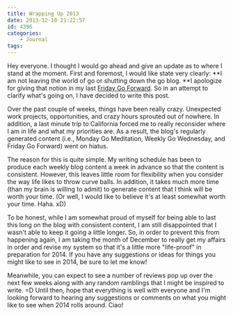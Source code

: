 ```yaml
---
title: Wrapping Up 2013
date: 2013-12-10 21:22:57
id: 4396
categories:
	- Journal
tags:
---
```


Hey everyone. I thought I would go ahead and give an update as to where I stand at the moment. First and foremost, I would like state very clearly: **I am not leaving the world of go or shutting down the go blog. **I apologize for giving that notion in my last [Friday Go Forward](http://www.bengozen.com/friday-go-forward-week-44/ "Friday Go Forward: Week 44"). So in an attempt to clarify what's going on, I have decided to write this post.

Over the past couple of weeks, things have been really crazy. Unexpected work projects, opportunities, and crazy hours sprouted out of nowhere. In addition, a last minute trip to California forced me to really reconsider where I am in life and what my priorities are. As a result, the blog's regularly generated content (i.e., Monday Go Meditation, Weekly Go Wednesday, and Friday Go Forward) went on hiatus.

The reason for this is quite simple. My writing schedule has been to produce each weekly blog content a week in advance so that the content is consistent. However, this leaves little room for flexibility when you consider the way life likes to throw curve balls. In addition, it takes much more time (than my brain is willing to admit) to generate content that I think will be worth your time. (Or well, I would like to believe it's at least somewhat worth your time. Haha. xD)

To be honest, while I am somewhat proud of myself for being able to last this long on the blog with consistent content, I am still disappointed that I wasn't able to keep it going a little longer. So, in order to prevent this from happening again, I am taking the month of December to really get my affairs in order and revise my system so that it's a little more "life-proof" in preparation for 2014\. If you have any suggestions or ideas for things you might like to see in 2014, be sure to let me know!

Meanwhile, you can expect to see a number of reviews pop up over the next few weeks along with any random ramblings that I might be inspired to write. =D Until then, hope that everything is well with everyone and I'm looking forward to hearing any suggestions or comments on what you might like to see when 2014 rolls around. Ciao!